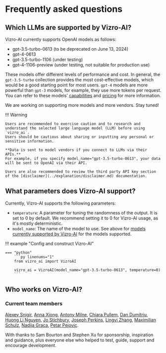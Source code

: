 # Frequently asked questions

## Which LLMs are supported by Vizro-AI?
Vizro-AI currently supports OpenAI models as follows:

- gpt-3.5-turbo-0613 (to be deprecated on June 13, 2024)
- gpt-4-0613
- gpt-3.5-turbo-1106 (under testing)
- gpt-4-1106-preview (under testing, not suitable for production use)

These models offer different levels of performance and
cost. In general, the `gpt-3.5-turbo` collection provides the most cost-effective models,
which would be a good starting point for most users. `gpt-4` models are more powerful than `gpt-3` models, for example, they use more tokens per request. You can refer to these models' [capabilities](https://platform.openai.com/docs/models/overview)
and [pricing](https://openai.com/pricing) for more information.

We are working on supporting more models and more vendors. Stay tuned!


!!! Warning

    Users are recommended to exercise caution and to research and understand the selected large language model (LLM) before using `vizro_ai`.
    Users should be cautious about sharing or inputting any personal or sensitive information.

    **Data is sent to model vendors if you connect to LLMs via their APIs.**
    For example, if you specify model_name="gpt-3.5-turbo-0613", your data will be sent to OpenAI via their API.

    Users are also recommended to review the third party API key section of the [disclaimer](../explanation/disclaimer.md) documentation.

## What parameters does Vizro-AI support?
Currently, Vizro-AI supports the following parameters:

- `temperature`: A parameter for tuning the randomness of the output. It is set to 0 by
  default. We recommend setting it to 0 for Vizro-AI usage, as it's mostly
  deterministic.
- `model_name`: The name of the model to use. See above for [models currently supported by Vizro-AI](#which-llms-are-supported-by-vizro-ai) for the models supported.

!!! example "Config and construct Vizro-AI"

    === "python"
        ```py linenums="1"
        from vizro_ai import VizroAI

        vizro_ai = VizroAI(model_name="gpt-3.5-turbo-0613", temperature=0)
        ```

## Who works on Vizro-AI?

### Current team members
[Alexey Snigir](https://github.com/l0uden),
[Anna Xiong](https://github.com/Anna-Xiong),
[Antony Milne](https://github.com/antonymilne),
[Chiara Pullem](https://github.com/chiara-sophie),
[Dan Dumitriu](https://github.com/dandumitriu1),
[Huong Li Nguyen](https://github.com/huong-li-nguyen),
[Jo Stichbury](https://github.com/stichbury),
[Joseph Perkins](https://github.com/Joseph-Perkins),
[Lingyi Zhang](https://github.com/lingyielia),
[Maximilian Schulz](https://github.com/maxschulz-COL),
[Nadija Graca](https://github.com/nadijagraca),
[Petar Pejovic](https://github.com/petar-qb).

With thanks to Sam Bourton and Stephen Xu for sponsorship, inspiration and guidance, plus everyone else who helped to test, guide, support and encourage development.
